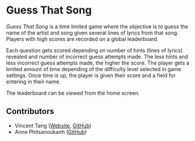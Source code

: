 # Guess That Song

_Guess That Song_ is a time limited game where the objective is to guess the name of the artist and song given several lines of lyrics from that song. Players with high scores are recorded on a global leaderboard.

Each question gets scored depending on number of hints (lines of lyrics) revealed and number of incorrect guess attempts made. The less hints and less incorrect guess attempts made, the higher the score. The player gets a limited amount of time depending of the difficulty level selected in game settings. Once time is up, the player is given their score and a field for entering in their name.

The leaderboard can be viewed from the home screen.

## Contributors

- Vincent Tang ([Website](http://tangible.codes), [GitHub](https://github.com/vwstang))
- Anne Phitsanoukanh ([GitHub](https://github.com/annephits))
